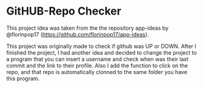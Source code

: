 # GitHUB-Repo Checker
This project idea was taken from the the repository app-ideas by @florinpop17 (https://github.com/florinpop17/app-ideas).



This project was originally made to check if github was UP or DOWN. After I finished the project, I had another idea and decided to change the project to a program that you can insert a username
and check when was their last commit and the link to their profile. Also I add the function to click on the repo, and that repo is automatically clonned to the same folder you have this program.
